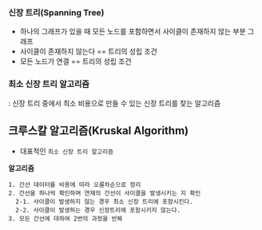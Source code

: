 ### 신장 트리(Spanning Tree) 
- 하나의 그래프가 있을 때 모든 노드를 포함하면서 사이클이 존재하지 않는 부분 그래프  
- 사이클이 존재하지 않는다 == 트리의 성립 조건
- 모든 노드가 연결 == 트리의 성립 조건

### 최소 신장 트리 알고리즘  
: 신장 트리 중에서 최소 비용으로 만들 수 있는 신장 트리를 찾는 알고리즘

## 크루스칼 알고리즘(Kruskal Algorithm)
- 대표적인 `최소 신장 트리 알고리즘`

**알고리즘**
```
1. 간선 데이터를 비용에 따라 오름차순으로 정리
2. 간선을 하나씩 확인하며 연재의 간선이 사이클을 발생시키는 지 확인
  2-1. 사이클이 발생하지 않는 경우 최소 신장 트리에 포함시킨다.
  2-2. 사이클이 발생하는 경우 신장트리에 포함시키지 않는다.
3. 모든 간선에 대하여 2번의 과정을 반복
```
